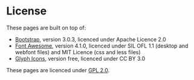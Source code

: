 License
=======

These pages are built on top of:
- [Bootstrap](http://getbootstrap.com/), version 3.0.3, licenced under Apache Licence 2.0
- [Font Awesome](http://fortawesome.github.io/Font-Awesome/), version 4.1.0, licenced under SIL OFL 1.1 (desktop and webfont files) and MIT Licence (css and less files)
- [Glyph Icons](http://glyphicons.com/), version free, licenced under CC BY 3.0

These pages are licenced under [GPL 2.0](http://www.gnu.org/licenses/old-licenses/gpl-2.0.en.html).